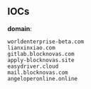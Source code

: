 
## IOCs

__domain__:

```text
worldenterprise-beta.com
lianxinxiao.com
gitlab.blocknovas.com
apply-blocknovas.site
easydriver.cloud
mail.blocknovas.com
angeloperonline.online
```